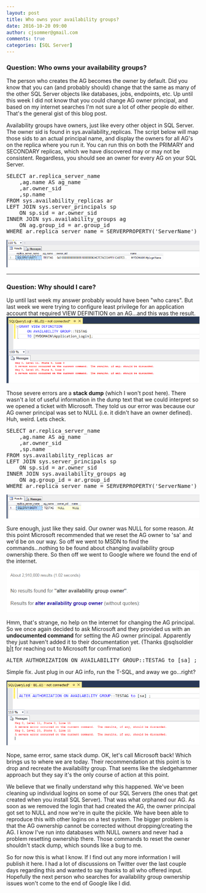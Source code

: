 ```yaml
---
layout: post
title: Who owns your availability groups?
date: 2016-10-20 09:00
author: cjsommer@gmail.com
comments: true
categories: [SQL Server]
---
```

<h3>Question: Who owns your availability groups?</h3>
The person who creates the AG becomes the owner by default. Did you know that you can (and probably should) change that the same as many of the other SQL Server objects like databases, jobs, endpoints, etc. Up until this week I did not know that you could change AG owner principal, and based on my internet searches I'm not sure a lot of other people do either. That's the general gist of this blog post.

Availability groups have owners, just like every other object in SQL Server. The owner sid is found in sys.availability_replicas. The script below will map those sids to an actual principal name, and display the owners for all AG's on the replica where you run it. You can run this on both the PRIMARY and SECONDARY replicas, which we have discovered may or may not be consistent.  Regardless, you should see an owner for every AG on your SQL Server. 
<pre class="theme:ssms2012 lang:tsql decode:true " title="Get owner for all AGs" >
SELECT ar.replica_server_name
	,ag.name AS ag_name
	,ar.owner_sid
	,sp.name
FROM sys.availability_replicas ar
LEFT JOIN sys.server_principals sp
	ON sp.sid = ar.owner_sid 
INNER JOIN sys.availability_groups ag
	ON ag.group_id = ar.group_id
WHERE ar.replica_server_name = SERVERPROPERTY('ServerName') ;
</pre> 
<img alt='' class='alignnone size-full wp-image-1416 ' src='/img/2016/10/img_5808d8ed4c4aa.png' />

<hr>
<h3>Question: Why should I care?</h3>
Up until last week my answer probably would have been "who cares". But last week we were trying to configure least privilege for an application account that required VIEW DEFINITION on an AG...and this was the result. 

<img alt='' class='alignnone size-full wp-image-1366 ' src='/img/2016/10/img_58075c7754ab5.png' />

Those severe errors are a <strong>stack dump</strong> (which I won't post here). There wasn't a lot of useful information in the dump text that we could interpret so we opened a ticket with Microsoft. They told us our error was because our AG owner principal was set to NULL (i.e. it didn't have an owner defined). Huh, weird. Lets check.
<pre class="theme:ssms2012 lang:tsql decode:true " title="Get owner for all AGs" >
SELECT ar.replica_server_name
	,ag.name AS ag_name
	,ar.owner_sid
	,sp.name
FROM sys.availability_replicas ar
LEFT JOIN sys.server_principals sp
	ON sp.sid = ar.owner_sid 
INNER JOIN sys.availability_groups ag
	ON ag.group_id = ar.group_id
WHERE ar.replica_server_name = SERVERPROPERTY('ServerName') ;
</pre> 
<img alt='' class='alignnone size-full wp-image-1417 ' src='/img/2016/10/img_5808d958c76da.png' />

Sure enough, just like they said. Our owner was NULL for some reason. At this point Microsoft recommended that we reset the AG owner to 'sa' and we'd be on our way. So off we went to MSDN to find the commands...nothing to be found about changing availability group ownership there. So then off we went to Google where we found the end of the internet. 

<img alt='' class='alignnone size-full wp-image-1408 ' src='/img/2016/10/img_5807f7578d0ff.png' />

Hmm, that's strange, no help on the internet for changing the AG principal.  So we once again decided to ask Microsoft and they provided us with an <strong>undocumented command</strong> for setting the AG owner principal. Apparently they just haven't added it to their documentation yet. (Thanks @sqlsoldier <a href="http://www.sqlsoldier.com/" target="_blank">b</a>|<a href="https://twitter.com/SQLSoldier" target="_blank">t</a> for reaching out to Microsoft for confirmation)
<pre class="theme:ssms2012 lang:tsql decode:true " title="Set AG owner" >
ALTER AUTHORIZATION ON AVAILABILITY GROUP::TESTAG to [sa] ;
</pre>

Simple fix. Just plug in our AG info, run the T-SQL, and away we go...right?

<img alt='' class='alignnone size-full wp-image-1372 ' src='/img/2016/10/img_58075f43d6c1d.png' />

Nope, same error, same stack dump. OK, let's call Microsoft back! Which brings us to where we are today. Their recommendation at this point is to drop and recreate the availability group. That seems like the sledgehammer approach but they say it's the only course of action at this point. 

We believe that we finally understand why this happened. We've been cleaning up individual logins on some of our SQL Servers (the ones that get created when you install SQL Server). That was what orphaned our AG. As soon as we removed the login that had created the AG, the owner principal got set to NULL and now we're in quite the pickle. We have been able to reproduce this with other logins on a test system. The bigger problem is that the AG ownership cannot be corrected without dropping/creating the AG. I know I've run into databases with NULL owners and never had a problem resetting ownership there. Those commands to reset the owner shouldn't stack dump, which sounds like a bug to me.


So for now this is what I know. If I find out any more information I will publish it here. I had a lot of discussions on Twitter over the last couple days regarding this and wanted to say thanks to all who offered input. Hopefully the next person who searches for availability group ownership issues won't come to the end of Google like I did.





